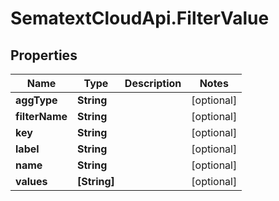 # SematextCloudApi.FilterValue

## Properties
Name | Type | Description | Notes
------------ | ------------- | ------------- | -------------
**aggType** | **String** |  | [optional] 
**filterName** | **String** |  | [optional] 
**key** | **String** |  | [optional] 
**label** | **String** |  | [optional] 
**name** | **String** |  | [optional] 
**values** | **[String]** |  | [optional] 


